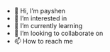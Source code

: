 - 👋 Hi, I’m payshen
- 👀 I’m interested in 
- 🌱 I’m currently learning
- 💞️ I’m looking to collaborate on
- 📫 How to reach me

<!---
payshen/payshen is a ✨ special ✨ repository because its `README.md` (this file) appears on your GitHub profile.
You can click the Preview link to take a look at your changes.
--->
